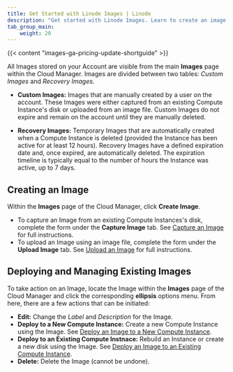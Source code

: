 ```yaml
---
title: Get Started with Linode Images | Linode
description: "Get started with Linode Images. Learn to create an image with the Linode Images service."
tab_group_main:
    weight: 20
---
```


{{< content "images-ga-pricing-update-shortguide" >}}

All Images stored on your Account are visible from the main **Images** page within the Cloud Manager. Images are divided between two tables: *Custom Images* and *Recovery Images*.

- **Custom Images:** Images that are manually created by a user on the account. These Images were either captured from an existing Compute Instance's disk or uploaded from an image file. Custom Images do not expire and remain on the account until they are manually deleted.

- **Recovery Images:** Temporary Images that are automatically created when a Compute Instance is deleted (provided the Instance has been active for at least 12 hours). Recovery Images have a defined expiration date and, once expired, are automatically deleted. The expiration timeline is typically equal to the number of hours the Instance was active, up to 7 days.

## Creating an Image

Within the **Images** page of the Cloud Manager, click **Create Image**.

- To capture an Image from an existing Compute Instances's disk, complete the form under the **Capture Image** tab. See [Capture an Image](/docs/products/tools/images/guides/capture-an-image/) for full instructions.
- To upload an Image using an image file, complete the form under the **Upload Image** tab. See [Upload an Image](/docs/products/tools/images/guides/upload-an-image/) for full instructions.

## Deploying and Managing Existing Images

To take action on an Image, locate the Image within the **Images** page of the Cloud Manager and click the corresponding **ellipsis** options menu. From here, there are a few actions that can be initiated:

- **Edit:** Change the *Label* and *Description* for the Image.
- **Deploy to a New Compute Instance:** Create a new Compute Instance using the Image. See [Deploy an Image to a New Compute Instance](/docs/products/tools/images/guides/deploy-image-to-new-linode/).
- **Deploy to an Existing Compute Instnace:** Rebuild an Instance or create a new disk using the Image. See [Deploy an Image to an Existing Compute Instance](/docs/products/tools/images/guides/deploy-image-to-existing-linode/).
- **Delete:** Delete the Image (cannot be undone).

